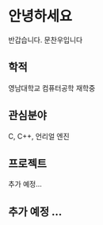 <h1>안녕하세요</h1>

<p>반갑습니다. 문찬우입니다</p>


<h2>학적</h2>

<p>영남대학교 컴퓨터공학 재학중</p>


<h2>관심분야</h2>

<p>C, C++, 언리얼 엔진</p>


<h2>프로젝트</h2>

<p>추가 예정...</p>


<h2>추가 예정 ...</h2>
